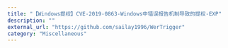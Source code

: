 ```yaml
---
title: "【Windows提权】CVE-2019-0863-Windows中错误报告机制导致的提权-EXP"
description: ""
external_url: "https://github.com/sailay1996/WerTrigger"
category: "Miscellaneous"
---
```

